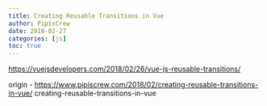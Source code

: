 ```yaml
---
title: Creating Reusable Transitions in Vue
author: PipisCrew
date: 2018-02-27
categories: [js]
toc: true
---
```


https://vuejsdevelopers.com/2018/02/26/vue-js-reusable-transitions/

origin - https://www.pipiscrew.com/2018/02/creating-reusable-transitions-in-vue/ creating-reusable-transitions-in-vue